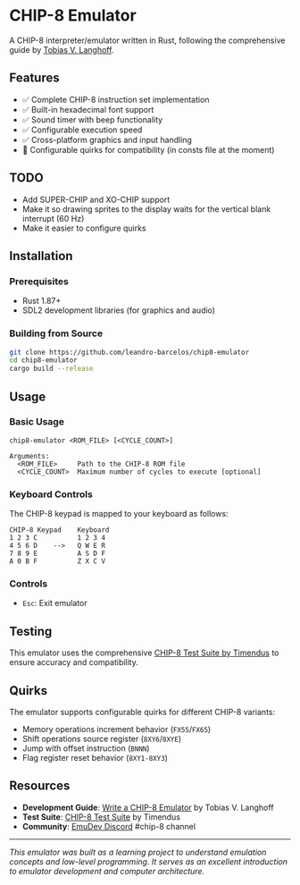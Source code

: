 # CHIP-8 Emulator

A CHIP-8 interpreter/emulator written in Rust, following the comprehensive guide by [Tobias V. Langhoff](https://tobiasvl.github.io/blog/write-a-chip-8-emulator).

## Features

- ✅ Complete CHIP-8 instruction set implementation
- ✅ Built-in hexadecimal font support
- ✅ Sound timer with beep functionality
- ✅ Configurable execution speed
- ✅ Cross-platform graphics and input handling
- 🔄 Configurable quirks for compatibility (in consts file at the moment)

## TODO

- Add SUPER-CHIP and XO-CHIP support
- Make it so drawing sprites to the display waits for the vertical blank interrupt (60 Hz)
- Make it easier to configure quirks

## Installation

### Prerequisites

- Rust 1.87+
- SDL2 development libraries (for graphics and audio)

### Building from Source

```bash
git clone https://github.com/leandro-barcelos/chip8-emulator
cd chip8-emulator
cargo build --release
```

## Usage

### Basic Usage

```
chip8-emulator <ROM_FILE> [<CYCLE_COUNT>]

Arguments:
  <ROM_FILE>     Path to the CHIP-8 ROM file
  <CYCLE_COUNT>  Maximum number of cycles to execute [optional]
```

### Keyboard Controls

The CHIP-8 keypad is mapped to your keyboard as follows:

```
CHIP-8 Keypad    Keyboard
1 2 3 C          1 2 3 4
4 5 6 D    -->   Q W E R
7 8 9 E          A S D F
A 0 B F          Z X C V
```

### Controls

- `Esc`: Exit emulator

## Testing

This emulator uses the comprehensive [CHIP-8 Test Suite by Timendus](https://github.com/Timendus/chip8-test-suite) to ensure accuracy and compatibility.

## Quirks

The emulator supports configurable quirks for different CHIP-8 variants:

- Memory operations increment behavior (`FX55`/`FX65`)
- Shift operations source register (`8XY6`/`8XYE`)
- Jump with offset instruction (`BNNN`)
- Flag register reset behavior (`8XY1-8XY3`)

## Resources

- **Development Guide**: [Write a CHIP-8 Emulator](https://tobiasvl.github.io/blog/write-a-chip-8-emulator/) by Tobias V. Langhoff
- **Test Suite**: [CHIP-8 Test Suite](https://github.com/Timendus/chip8-test-suite) by Timendus
- **Community**: [EmuDev Discord](https://discord.gg/dkmJAes) #chip-8 channel

---

*This emulator was built as a learning project to understand emulation concepts and low-level programming. It serves as an excellent introduction to emulator development and computer architecture.*
